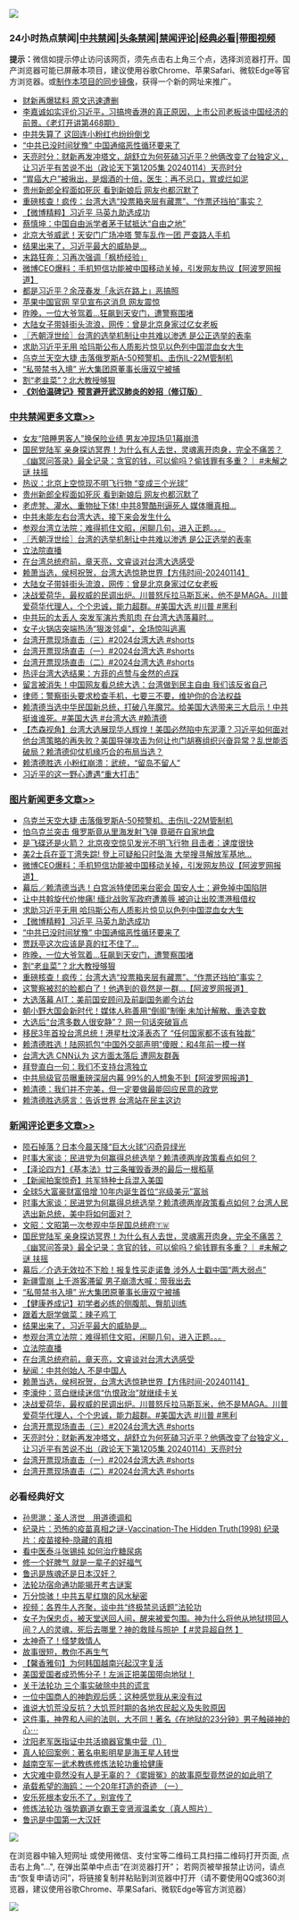![](https://raw.githubusercontent.com/jsvpn/jsproxy/dev/64photo/fqnews-qr.jpg)

<div id="tt">
<h3>24小时热点禁闻|<a href="#%E4%B8%AD%E5%85%B1%E7%A6%81%E9%97%BB%E6%9B%B4%E5%A4%9A%E6%96%87%E7%AB%A0">中共禁闻</a>|<a href="#%E5%9B%BE%E7%89%87%E6%96%B0%E9%97%BB%E6%9B%B4%E5%A4%9A%E6%96%87%E7%AB%A0">头条禁闻</a>|<a href="#%E6%96%B0%E9%97%BB%E8%AF%84%E8%AE%BA%E6%9B%B4%E5%A4%9A%E6%96%87%E7%AB%A0">禁闻评论|<a href="#%E5%BF%85%E7%9C%8B%E7%BB%8F%E5%85%B8%E5%A5%BD%E6%96%87">经典必看</a>|<a href="https://fan1.xyz/3" target="_blank">带图视频</a></h3>
<div><b>提示：</b>微信如提示停止访问该网页，须先点击右上角三个点，选择浏览器打开。国产浏览器可能已屏蔽本项目，建议使用谷歌Chrome、苹果Safari、微软Edge等官方浏览器。或<a href="%E5%88%B6%E4%BD%9Cgit%E7%A6%81%E9%97%BB%E9%95%9C%E5%83%8F.md">制作本项目的同步镜像</a>，获得一个新的网址来推广。</div>
<ul>

<li><a href="/baitai/20240115/1987991.md">财新再爆猛料 原文迅速遭删</a></li>
<li><a href="/sohnews/20240115/1988161.md">李嘉诚如实评价习近平，习搞垮香港的真正原因，上市公司老板谈中国经济的前景。《老灯开讲第468期》</a></li>
<li><a href="/ccpdope/20240115/1987962.md">中共失算了 这回连小粉红也纷纷倒戈</a></li>
<li><a href="/topimagenews/20240115/1988048.md">“中共已没时间犹豫” 中国通缩恶性循环要来了</a></li>
<li><a href="/comments/20240115/1987978.md">天亮时分：财新再发冲塔文，胡舒立为何死磕习近平？他俩改变了台独定义，让习近平有苦说不出（政论天下第1205集 20240114）天亮时分</a></li>
<li><a href="/health/20240115/1988034.md">“胃癌大户”被揪出，是烟酒的十倍，医生：再不忌口，胃或烂如泥</a></li>
<li><a href="/cbnews/20240115/1988152.md">贵州新郎全程面如死灰 看到新娘后 网友也都沉默了</a></li>
<li><a href="/topimagenews/20240115/1988004.md">重磅核查！疯传：台湾大选“投票箱夹层有藏票”、“作票还挡拍”事实？</a></li>
<li><a href="/topimagenews/20240115/1988071.md">【微博精粹】习近平 马英九助选成功</a></li>
<li><a href="/headline/20240115/1987982.md">蔡慎坤：中国自由派学者茅于轼抵达“自由之地”</a></li>
<li><a href="/baitai/20240115/1988236.md">北京大爷威武！天安门广场冲塔 警车乱作一团 严查路人手机</a></li>
<li><a href="/comments/20240115/1988110.md">结果出来了，习近平最大的威胁是…</a></li>
<li><a href="/baitai/20240115/1987967.md">末路狂奔：习再次强调「枫桥经验」</a></li>
<li><a href="/topimagenews/20240115/1988198.md">微博CEO爆料：手机短信功能被中国移动关掉，引发网友热议【阿波罗网报道】</a></li>
<li><a href="/ccpdope/20240115/1988201.md">都是习近平？余茂春发「永远在路上」恶搞照</a></li>
<li><a href="/cnnews/20240115/1988160.md">苹果中国官网 罕见宣布这消息 网友震惊</a></li>
<li><a href="/topimagenews/20240115/1988021.md">昨晚，一位大爷驾着…狂飙到天安门，遭警察围堵</a></li>
<li><a href="/cbnews/20240115/1988022.md">大陆女子带娃街头流浪，网传：曾是北京身家过亿女老板</a></li>
<li><a href="/cbnews/20240115/1988104.md">〖兲朝浮世绘〗台湾的选举机制让中共难以渗透 是公正选举的表率</a></li>
<li><a href="/topimagenews/20240115/1988116.md">求助习近平无用 哈玛斯公布人质影片惊见以色列中国混血女大生</a></li>
<li><a href="/topimagenews/20240115/1988228.md">乌克兰天空大捷 击落俄罗斯A-50预警机、击伤IL-22M管制机</a></li>
<li><a href="/comments/20240115/1988210.md">“私带禁书入境” 光大集团原董事长唐双宁被捕</a></li>
<li><a href="/topimagenews/20240115/1988020.md">割“老韭菜”？北大教授够狠</a></li>
<li><b><a href="/comments/20200207/1272816.md" target="_blank">《刘伯温碑记》预言避开武汉肺炎的妙招（修订版）</a></b></li>
</ul>
</div>

<div class="catlist">
<h3><a href="/cbnews/" target="_blank">中共禁闻</a><span><a href="/cbnews/" target="_blank" rel="nofollow">更多文章>></a></span></h3>
<ul>
<li><a href="/cbnews/20240116/1988327.md" target="_blank">女友“陪睡男客人”换保险业绩 男友冲现场见1幕崩溃</a></li>
<li><a href="/comments/20240115/1988253.md" target="_blank">国民党陆军 亲身探访冥界！为什么有人去世，灵魂离开肉身，完全不痛苦？《幽冥问答录》最全记录：贪官的钱，可以偷吗？偷钱罪有多重？｜ #未解之谜 扶摇</a></li>
<li><a href="/cbnews/20240115/1988153.md" target="_blank">热议：北京上空惊现不明飞行物 “变成三个光球”</a></li>
<li><a href="/cbnews/20240115/1988152.md" target="_blank">贵州新郎全程面如死灰 看到新娘后 网友也都沉默了</a></li>
<li><a href="/cbnews/20240115/1988133.md" target="_blank">老虎凳、灌水、重物扯下体! 中共8警酷刑逼死人 媒体曝真相&#8230;</a></li>
<li><a href="/cbnews/20240115/1988108.md" target="_blank">中共未能左右台湾大选，接下来会发生什么</a></li>
<li><a href="/comments/20240115/1988107.md" target="_blank">参观台湾立法院：难得抓住文昭，闲聊几句，进入正题。。。</a></li>
<li><a href="/cbnews/20240115/1988104.md" target="_blank">〖兲朝浮世绘〗台湾的选举机制让中共难以渗透 是公正选举的表率</a></li>
<li><a href="/comments/20240115/1988091.md" target="_blank">立法院直播</a></li>
<li><a href="/comments/20240115/1988089.md" target="_blank">在台湾总统府前，章天亮，文睿谈对台湾大选感受</a></li>
<li><a href="/comments/20240115/1988046.md" target="_blank">赖萧当选，侯柯祝贺，台湾大选惊艳世界【方伟时间-20240114】</a></li>
<li><a href="/cbnews/20240115/1988022.md" target="_blank">大陆女子带娃街头流浪，网传：曾是北京身家过亿女老板</a></li>
<li><a href="/comments/20240115/1988012.md" target="_blank">决战爱荷华，最权威的民调出炉。川普怒斥拉马斯瓦米，他不是MAGA。川普爱荷华代理人，个个忠诚，能力超群。#美国大选 #川普 #黑利</a></li>
<li><a href="/cbnews/20240115/1988010.md" target="_blank">中共玩的太丢人 突发军演片秀肌肉 在台湾大选落幕时…</a></li>
<li><a href="/cbnews/20240115/1988005.md" target="_blank">女子火锅店突端热汤“狠泼邻桌”，全场惊叫逃离</a></li>
<li><a href="/comments/20240115/1987979.md" target="_blank">台湾开票现场直击（三）#2024台湾大选 #shorts</a></li>
<li><a href="/comments/20240115/1987976.md" target="_blank">台湾开票现场直击（一）#2024台湾大选 #shorts</a></li>
<li><a href="/comments/20240115/1987975.md" target="_blank">台湾开票现场直击（二）#2024台湾大选 #shorts</a></li>
<li><a href="/comments/20240114/1987926.md" target="_blank">热评台湾大选结果：方菲的点赞与金然的点踩</a></li>
<li><a href="/cbnews/20240114/1987804.md" target="_blank">留言被消失！中国网友看总统大选：台湾做到民主自由 我们该反省自己</a></li>
<li><a href="/cbnews/20240114/1987803.md" target="_blank">律师：警察街头要求检查手机，七要三不要，维护你的合法权益</a></li>
<li><a href="/comments/20240114/1987773.md" target="_blank">赖清德当选中华民国新总统，打破八年魔咒。给美国大选带来三大启示！中共挺谁谁死。#美国大选 #台湾大选 #赖清德</a></li>
<li><a href="/comments/20240114/1987752.md" target="_blank">【杰森视角】台湾大选展现华人辉煌！美国必然陷中东泥潭？习近平如何面对他台湾策略的再失败？美国导弹攻击为何让也门胡赛组织兴奋异常？乱世能否破局？赖清德仰仗机缘巧合的布局当选？</a></li>
<li><a href="/cbnews/20240114/1987747.md" target="_blank">赖清德胜选 小粉红崩溃：武统，“留岛不留人”</a></li>
<li><a href="/cbnews/20240114/1987728.md" target="_blank">习近平的这一野心遭遇“重大打击”</a></li>

</ul>
</div>
<div class="catlist">
<h3><a href="/topimagenews/" target="_blank">图片新闻</a><span><a href="/topimagenews/" target="_blank" rel="nofollow">更多文章>></a></span></h3>
<ul>
<li><a href="/topimagenews/20240115/1988228.md" target="_blank">乌克兰天空大捷 击落俄罗斯A-50预警机、击伤IL-22M管制机</a></li>
<li><a href="/topimagenews/20240115/1988227.md" target="_blank">怕乌克兰突击 俄罗斯竟从里海发射飞弹 竟砸在自家地盘</a></li>
<li><a href="/topimagenews/20240115/1988226.md" target="_blank">是飞碟还是火箭？ 北京夜空惊见发光不明飞行物 目击者：速度很快</a></li>
<li><a href="/topimagenews/20240115/1988218.md" target="_blank">美2士兵在亚丁湾失踪! 登上可疑船只时坠海 大举搜寻解放军基地&#8230;</a></li>
<li><a href="/topimagenews/20240115/1988198.md" target="_blank">微博CEO爆料：手机短信功能被中国移动关掉，引发网友热议【阿波罗网报道】</a></li>
<li><a href="/topimagenews/20240115/1988124.md" target="_blank">幕后／赖清德当选！白宫派特使团来台密会 国安人士：避免掉中国陷阱</a></li>
<li><a href="/topimagenews/20240115/1988123.md" target="_blank">让中共斡旋代价惨痛! 缅北战败军政府遭羞辱 被迫让出皎漂港租借权</a></li>
<li><a href="/topimagenews/20240115/1988116.md" target="_blank">求助习近平无用 哈玛斯公布人质影片惊见以色列中国混血女大生</a></li>
<li><a href="/topimagenews/20240115/1988071.md" target="_blank">【微博精粹】习近平 马英九助选成功</a></li>
<li><a href="/topimagenews/20240115/1988048.md" target="_blank">“中共已没时间犹豫” 中国通缩恶性循环要来了</a></li>
<li><a href="/topimagenews/20240115/1988047.md" target="_blank">贾跃亭这次应该是真的扛不住了…</a></li>
<li><a href="/topimagenews/20240115/1988021.md" target="_blank">昨晚，一位大爷驾着…狂飙到天安门，遭警察围堵</a></li>
<li><a href="/topimagenews/20240115/1988020.md" target="_blank">割“老韭菜”？北大教授够狠</a></li>
<li><a href="/topimagenews/20240115/1988004.md" target="_blank">重磅核查！疯传：台湾大选“投票箱夹层有藏票”、“作票还挡拍”事实？</a></li>
<li><a href="/topimagenews/20240115/1987937.md" target="_blank">这警察被怼的脸都白了！他遇到的竟然是一群&#8230;【阿波罗网报道】</a></li>
<li><a href="/topimagenews/20240114/1987861.md" target="_blank">大选落幕 AIT：美前国安顾问及前副国务卿今访台</a></li>
<li><a href="/topimagenews/20240114/1987860.md" target="_blank">朝小野大国会新时代！媒体人称善用“倒阁”制衡 未加计解散、重选变数</a></li>
<li><a href="/topimagenews/20240114/1987837.md" target="_blank">大选后“台湾多数人很安静”？ 网一句话突破盲点</a></li>
<li><a href="/topimagenews/20240114/1987836.md" target="_blank">移民3年首投台湾总统！港星杜汶泽表态了 “任何国家都不该有独裁”</a></li>
<li><a href="/topimagenews/20240114/1987829.md" target="_blank">赖清德胜选！陆网抓包“中国外交部声明”傻眼：和4年前一模一样</a></li>
<li><a href="/topimagenews/20240114/1987727.md" target="_blank">台湾大选 CNN认为 这方面太落后 遭网友群轰</a></li>
<li><a href="/topimagenews/20240114/1987726.md" target="_blank">拜登直白一句：我们不支持台湾独立</a></li>
<li><a href="/topimagenews/20240114/1987718.md" target="_blank">中共局级官员曝重磅深层内幕 99%的人想象不到【阿波罗网报道】</a></li>
<li><a href="/topimagenews/20240114/1987662.md" target="_blank">赖清德：我们并不完美，但一定要做最能回应民意的政党</a></li>
<li><a href="/topimagenews/20240114/1987651.md" target="_blank">赖清德胜选感言：告诉世界 台湾站在民主这边</a></li>

</ul>
</div>
<div class="catlist">
<h3><a href="/comments/" target="_blank">新闻评论</a><span><a href="/comments/" target="_blank" rel="nofollow">更多文章>></a></span></h3>
<ul>
<li><a href="/comments/20240116/1988319.md" target="_blank">陨石掉落？日本今晨天降“巨大火球”闪奇异绿光</a></li>
<li><a href="/comments/20240115/1988309.md" target="_blank">时事大家谈：民进党为何赢得总统选举？赖清德两岸政策看点如何？</a></li>
<li><a href="/comments/20240115/1988307.md" target="_blank">【泽论四方】《基本法》廿三条摧毁香港的最后一根稻草</a></li>
<li><a href="/comments/20240115/1988304.md" target="_blank">【新闻拍案惊奇】共军特种士兵混入美国</a></li>
<li><a href="/comments/20240115/1988303.md" target="_blank">全球5大富豪财富倍增 10年内诞生首位“兆级美元”富翁</a></li>
<li><a href="/comments/20240115/1988302.md" target="_blank">时事大家谈：民进党为何赢得总统选举？赖清德两岸政策看点如何？台湾人民选出新总统，美中将如何面对？</a></li>
<li><a href="/comments/20240115/1988255.md" target="_blank">文昭：文昭第一次参观中华民国总统府🇹🇼</a></li>
<li><a href="/comments/20240115/1988253.md" target="_blank">国民党陆军 亲身探访冥界！为什么有人去世，灵魂离开肉身，完全不痛苦？《幽冥问答录》最全记录：贪官的钱，可以偷吗？偷钱罪有多重？｜ #未解之谜 扶摇</a></li>
<li><a href="/comments/20240115/1988241.md" target="_blank">幕后／介选无效拉不下脸！报复性买走诺鲁 涉外人士戳中国“两大弱点”</a></li>
<li><a href="/comments/20240115/1988211.md" target="_blank">新疆雪崩 上千游客滞留 男子崩溃大喊：带我出去</a></li>
<li><a href="/comments/20240115/1988210.md" target="_blank">“私带禁书入境” 光大集团原董事长唐双宁被捕</a></li>
<li><a href="/comments/20240115/1988209.md" target="_blank">【健康养成记】初学者必练的侧腹肌、臀肌训练</a></li>
<li><a href="/comments/20240115/1988208.md" target="_blank">跟着大厨学做菜：辣子鸡丁</a></li>
<li><a href="/comments/20240115/1988110.md" target="_blank">结果出来了，习近平最大的威胁是…</a></li>
<li><a href="/comments/20240115/1988107.md" target="_blank">参观台湾立法院：难得抓住文昭，闲聊几句，进入正题。。。</a></li>
<li><a href="/comments/20240115/1988091.md" target="_blank">立法院直播</a></li>
<li><a href="/comments/20240115/1988089.md" target="_blank">在台湾总统府前，章天亮，文睿谈对台湾大选感受</a></li>
<li><a href="/comments/20240115/1988054.md" target="_blank">秘闻：中共创始人 不是中国人</a></li>
<li><a href="/comments/20240115/1988046.md" target="_blank">赖萧当选，侯柯祝贺，台湾大选惊艳世界【方伟时间-20240114】</a></li>
<li><a href="/comments/20240115/1988035.md" target="_blank">李濠仲：蓝白继续迷信“仇恨政治”就继续卡关</a></li>
<li><a href="/comments/20240115/1988012.md" target="_blank">决战爱荷华，最权威的民调出炉。川普怒斥拉马斯瓦米，他不是MAGA。川普爱荷华代理人，个个忠诚，能力超群。#美国大选 #川普 #黑利</a></li>
<li><a href="/comments/20240115/1987979.md" target="_blank">台湾开票现场直击（三）#2024台湾大选 #shorts</a></li>
<li><a href="/comments/20240115/1987978.md" target="_blank">天亮时分：财新再发冲塔文，胡舒立为何死磕习近平？他俩改变了台独定义，让习近平有苦说不出（政论天下第1205集 20240114）天亮时分</a></li>
<li><a href="/comments/20240115/1987976.md" target="_blank">台湾开票现场直击（一）#2024台湾大选 #shorts</a></li>
<li><a href="/comments/20240115/1987975.md" target="_blank">台湾开票现场直击（二）#2024台湾大选 #shorts</a></li>

</ul>
</div>

<div class="catlist">
<h3>必看经典好文</h3>
<ul>
<li><a href="/comments/20210216/1488350.md" target="_blank">孙思邈：圣人济世　用道德调和</a></li>
<li><a href="/topimagenews/20180408/925060.md" target="_blank">纪录片：恐怖的疫苗真相之谜-Vaccination-The Hidden Truth(1998) 纪录片：疫苗接种-隐藏的真相</a></li>
<li><a href="/comments/20230423/1875655.md" target="_blank">看中医泰斗张锡纯 如何治疗糖尿病</a></li>
<li><a href="/funmedia/20200713/1359909.md" target="_blank">修一个好脾气 就是一辈子的好福气</a></li>
<li><a href="/comments/20220814/1771410.md" target="_blank">鲁迅是族魂还是日本汉奸？</a></li>
<li><a href="/tculture/20121025/73079.md" target="_blank">法轮功宿命通功能揭开考古谜案</a></li>
<li><a href="/ccpdope/20210708/1583079.md" target="_blank">万分惊骇！中共五星红旗的风水秘密</a></li>
<li><a href="/comments/20220514/1732752.md" target="_blank">视频：各界牛人齐聚，谈中共“终极禁忌话题”法轮功</a></li>
<li><a href="/comments/20211012/1636544.md" target="_blank">女子为保忠贞，被天堂送回人间，醒来被爱包围。神为什么将他从地狱捞回人间？人的灵魂，死后去哪里？神的救赎与照护【 #灵异超自然 】</a></li>
<li><a href="/ccpdope/20200907/1392129.md" target="_blank">太神奇了！怪梦救情人</a></li>
<li><a href="/funmedia/20210802/1598610.md" target="_blank">故事很短，教你不再生气</a></li>
<li><a href="/bannedvideo/20210301/1495767.md" target="_blank">【馨香雅句】为何韩国越南兴起汉字复活</a></li>
<li><a href="/sohnews/20230904/1929011.md" target="_blank">美国爱国者成恐怖分子！左派正把美国带向地狱！</a></li>
<li><a href="/cbnews/20200703/1354907.md" target="_blank">关于法轮功 三个事实破除中共的谎言</a></li>
<li><a href="/comments/20230301/1854831.md" target="_blank">一位中国商人的神韵观后感：这种感觉我从来没有过</a></li>
<li><a href="/bannedvideo/20220120/1681818.md" target="_blank">谁说大饥荒没反抗？大饥荒时期的各地农民起义及失败原因</a></li>
<li><a href="/comments/20220722/1761738.md" target="_blank">这件事，神界和人间的法则，大不同！著名《在地狱的23分钟》男子触碰神的心⋯</a></li>
<li><a href="/comments/20221222/1826754.md" target="_blank">沈阳老军医指证中共活摘器官集中营（1）</a></li>
<li><a href="/comments/20200523/1332915.md" target="_blank">真人轮回案例：著名电影明星是海王星人转世</a></li>
<li><a href="/comments/20190807/1170993.md" target="_blank">越南空军一武术教练修炼法轮功重拾健康</a></li>
<li><a href="/lifebaike/20210511/1544066.md" target="_blank">大灾难中竟然没有人是无辜的？《窦娥冤》的故事原型竟然说的如此明了</a></li>
<li><a href="/comments/20231130/1967587.md" target="_blank">承载希望的海鸥：一个20年打造的奇迹 （一）</a></li>
<li><a href="/topimagenews/20180608/954788.md" target="_blank">安乐死根本安乐不了，别宣传了</a></li>
<li><a href="/cbnews/20211127/1658400.md" target="_blank">修炼法轮功 强势霸道女霸王变贤淑温柔女（真人照片）</a></li>
<li><a href="/cnnews/20210213/1486568.md" target="_blank">鲁迅是中国第一大汉奸</a></li>

</ul>
</div>

![](https://raw.githubusercontent.com/jsvpn/jsproxy/dev/64photo/fqnews-qr.jpg)

在浏览器中输入短网址 或使用微信、支付宝等二维码工具扫描二维码打开页面, 点击右上角"...", 在弹出菜单中点击“在浏览器打开”； 若网页被举报禁止访问，请点击“恢复申请访问”，将链接复制并粘贴到浏览器中打开（请不要使用QQ或360浏览器，建议使用谷歌Chrome、苹果Safari、微软Edge等官方浏览器）

![](https://raw.githubusercontent.com/jsvpn/jsproxy/dev/64photo/wx.jpg)